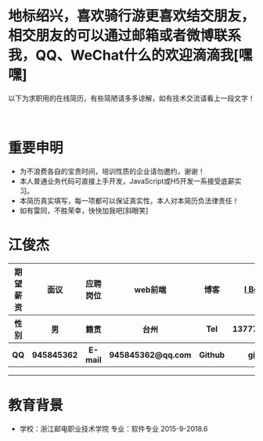 <link rel="stylesheet" href="css/style.css" />
<h1>地标绍兴，喜欢骑行游更喜欢结交朋友，相交朋友的可以通过邮箱或者微博联系我，QQ、WeChat什么的欢迎滴滴我[嘿嘿]</h1>
<p>以下为求职用的在线简历，有些简陋请多多谅解，如有技术交流请看上一段文字！</p></br>
<h1>重要申明</h1>
<ul>
<li>为不浪费各自的宝贵时间，培训性质的企业请勿邀约，谢谢！</li>
<li>本人普通业务代码可直接上手开发，JavaScript或H5开发一系接受底薪实习。</li>
<li>本简历真实填写，每一项都可以保证真实性，本人对本简历负法律责任！</li>
<li>如有雷同，不胜荣幸，快快加我吧[斜眼笑]</li>
</ul>
<h1>江俊杰</h1>
<table>
<thead>
<tr>
<th align="center"><strong>期望薪资</strong></th>
<th align="center">面议</th>
<th align="center"><strong>应聘岗位</strong></th>
<th align="center">web前端</th>
<th align="center"><strong>博客</strong></th>
<th align="center"><a href="//hyyqcweb.github.io/">I Believe</a></th>
</tr>
</thead>
<tbody>
<tr>
<th align="center"><strong>性别</strong></th>
				<th align="center">男</th>
				<th align="center"><strong>籍贯</strong></th>
				<th align="center">台州</th>
				<th align="center">Tel</th>
				<th align="center">1377768****</th>
			</tr>
			<tr>
				<th align="center"><strong>QQ</strong></th>
				<th align="center">945845362</th>
				<th align="center"><strong>E-mail</strong></th>
				<th align="center">945845362@qq.com</th>
				<th align="center">Github</th>
				<th align="center"><a href="//github.com/hyyqcweb">github</a></th>
</tr>
</tbody>
</table>
<hr />
<h1>教育背景</h1>
<ul id="list">
<li>学校：浙江邮电职业技术学院        专业：软件专业   2015-9-2018.6
</li>
</ul>






